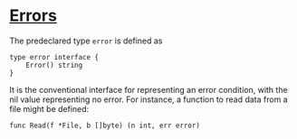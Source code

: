 # [Errors](#errors)

The predeclared type `error` is defined as

    type error interface {
        Error() string
    }
    

It is the conventional interface for representing an error condition, with the nil value representing no error. For instance, a function to read data from a file might be defined:

    func Read(f *File, b []byte) (n int, err error)